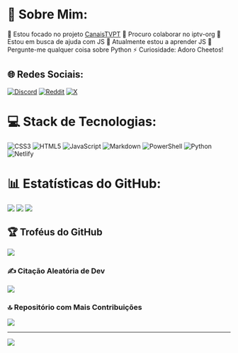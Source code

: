 # 💫 Sobre Mim:
🔭 Estou focado no projeto [CanaisTVPT](https://github.com/thomraider12/canaistvpt)
👯 Procuro colaborar no iptv-org
🤝 Estou em busca de ajuda com JS
🌱 Atualmente estou a aprender JS
💬 Pergunte-me qualquer coisa sobre Python
⚡ Curiosidade: Adoro Cheetos!

## 🌐 Redes Sociais:
[![Discord](https://img.shields.io/badge/Discord-%237289DA.svg?logo=discord&logoColor=white)](https://discord.gg/thomazafonsito1) 
[![Reddit](https://img.shields.io/badge/Reddit-%23FF4500.svg?logo=Reddit&logoColor=white)](https://reddit.com/user/Large_Piglet6419) 
[![X](https://img.shields.io/badge/X-black.svg?logo=X&logoColor=white)](https://x.com/thom_raider12)

# 💻 Stack de Tecnologias:
![CSS3](https://img.shields.io/badge/css3-%231572B6.svg?style=for-the-badge&logo=css3&logoColor=white) 
![HTML5](https://img.shields.io/badge/html5-%23E34F26.svg?style=for-the-badge&logo=html5&logoColor=white) 
![JavaScript](https://img.shields.io/badge/javascript-%23323330.svg?style=for-the-badge&logo=javascript&logoColor=%23F7DF1E) 
![Markdown](https://img.shields.io/badge/markdown-%23000000.svg?style=for-the-badge&logo=markdown&logoColor=white) 
![PowerShell](https://img.shields.io/badge/PowerShell-%235391FE.svg?style=for-the-badge&logo=powershell&logoColor=white) 
![Python](https://img.shields.io/badge/python-3670A0?style=for-the-badge&logo=python&logoColor=ffdd54) 
![Netlify](https://img.shields.io/badge/netlify-%23000000.svg?style=for-the-badge&logo=netlify&logoColor=#00C7B7)

# 📊 Estatísticas do GitHub:
![](https://github-readme-stats.vercel.app/api?username=thomraider12&theme=dark&hide_border=false&include_all_commits=true&count_private=true)
![](https://github-readme-streak-stats.herokuapp.com/?user=thomraider12&theme=dark&hide_border=false)
![](https://github-readme-stats.vercel.app/api/top-langs/?username=thomraider12&theme=dark&hide_border=false&include_all_commits=true&count_private=true&layout=compact)

## 🏆 Troféus do GitHub
![](https://github-profile-trophy.vercel.app/?username=thomraider12&theme=radical&no-frame=false&no-bg=true&margin-w=4)

### ✍️ Citação Aleatória de Dev
![](https://quotes-github-readme.vercel.app/api?type=horizontal&theme=radical)

### 🔝 Repositório com Mais Contribuições
![](https://github-contributor-stats.vercel.app/api?username=thomraider12&limit=5&theme=dark&combine_all_yearly_contributions=true)

---
[![](https://visitcount.itsvg.in/api?id=thomraider12&icon=0&color=0)](https://visitcount.itsvg.in)

